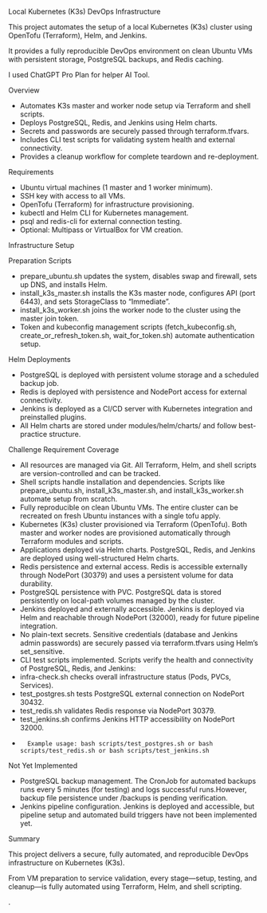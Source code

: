 Local Kubernetes (K3s) DevOps Infrastructure

This project automates the setup of a local Kubernetes (K3s) cluster using OpenTofu (Terraform), Helm, and Jenkins.

It provides a fully reproducible DevOps environment on clean Ubuntu VMs with persistent storage, PostgreSQL backups, and Redis caching.

I used ChatGPT Pro Plan for helper AI Tool.

Overview
-	Automates K3s master and worker node setup via Terraform and shell scripts.
-	Deploys PostgreSQL, Redis, and Jenkins using Helm charts.
-	Secrets and passwords are securely passed through terraform.tfvars.
-	Includes CLI test scripts for validating system health and external connectivity.
-	Provides a cleanup workflow for complete teardown and re-deployment.

Requirements
-	Ubuntu virtual machines (1 master and 1 worker minimum).
-	SSH key with access to all VMs.
-	OpenTofu (Terraform) for infrastructure provisioning.
-	kubectl and Helm CLI for Kubernetes management.
-	psql and redis-cli for external connection testing.
-	Optional: Multipass or VirtualBox for VM creation.

Infrastructure Setup

Preparation Scripts

-	prepare_ubuntu.sh updates the system, disables swap and firewall, sets up DNS, and installs Helm.
-	install_k3s_master.sh installs the K3s master node, configures API (port 6443), and sets StorageClass to “Immediate”.
-	install_k3s_worker.sh joins the worker node to the cluster using the master join token.
-	Token and kubeconfig management scripts (fetch_kubeconfig.sh, create_or_refresh_token.sh, wait_for_token.sh) automate authentication setup.


Helm Deployments
-	PostgreSQL is deployed with persistent volume storage and a scheduled backup job.
-	Redis is deployed with persistence and NodePort access for external connectivity.
-	Jenkins is deployed as a CI/CD server with Kubernetes integration and preinstalled plugins.
-	All Helm charts are stored under modules/helm/charts/ and follow best-practice structure.

Challenge Requirement Coverage
-	All resources are managed via Git. All Terraform, Helm, and shell scripts are version-controlled and can be tracked.
-	Shell scripts handle installation and dependencies. Scripts like prepare_ubuntu.sh, install_k3s_master.sh, and install_k3s_worker.sh automate setup from scratch.
-	Fully reproducible on clean Ubuntu VMs. The entire cluster can be recreated on fresh Ubuntu instances with a single tofu apply.
-	Kubernetes (K3s) cluster provisioned via Terraform (OpenTofu). Both master and worker nodes are provisioned automatically through Terraform modules and scripts.
-	Applications deployed via Helm charts. PostgreSQL, Redis, and Jenkins are deployed using well-structured Helm charts.
-	Redis persistence and external access. Redis is accessible externally through NodePort (30379) and uses a persistent volume for data durability.
-	PostgreSQL persistence with PVC. PostgreSQL data is stored persistently on local-path volumes managed by the cluster.
-	Jenkins deployed and externally accessible. Jenkins is deployed via Helm and reachable through NodePort (32000), ready for future pipeline integration.
-	No plain-text secrets. Sensitive credentials (database and Jenkins admin passwords) are securely passed via terraform.tfvars using Helm’s set_sensitive.
-	CLI test scripts implemented. Scripts verify the health and connectivity of PostgreSQL, Redis, and Jenkins:
-	infra-check.sh checks overall infrastructure status (Pods, PVCs, Services).
-	test_postgres.sh tests PostgreSQL external connection on NodePort 30432.
-	test_redis.sh validates Redis response via NodePort 30379.
-	test_jenkins.sh confirms Jenkins HTTP accessibility on NodePort 32000.
-	    Example usage: bash scripts/test_postgres.sh or bash scripts/test_redis.sh or bash scripts/test_jenkins.sh 
   
  
 Not Yet Implemented
 -	PostgreSQL backup management. The CronJob for automated backups runs every 5 minutes (for testing) and logs successful runs.However, backup file persistence under /backups is pending verification.
 -	Jenkins pipeline configuration. Jenkins is deployed and accessible, but pipeline setup and automated build triggers have not been implemented yet.


	

Summary

This project delivers a secure, fully automated, and reproducible DevOps infrastructure on Kubernetes (K3s).

From VM preparation to service validation, every stage—setup, testing, and cleanup—is fully automated using Terraform, Helm, and shell scripting.


.
